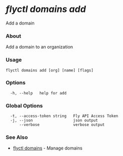 # _flyctl domains add_

Add a domain

### About

Add a domain to an organization

### Usage
~~~
flyctl domains add [org] [name] [flags]
~~~

### Options

~~~
  -h, --help   help for add
~~~

### Global Options

~~~
  -t, --access-token string   Fly API Access Token
  -j, --json                  json output
      --verbose               verbose output
~~~

### See Also

* [flyctl domains](/docs/flyctl/domains/)	 - Manage domains

